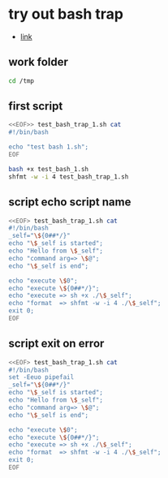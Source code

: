 # try out bash trap

- [link](https://citizen428.net/blog/bash-error-handling-with-trap/)

## work folder

```bash
cd /tmp
```

## first script

```bash
<<EOF>> test_bash_trap_1.sh cat
#!/bin/bash

echo "test bash 1.sh";
EOF

bash +x test_bash_1.sh
shfmt -w -i 4 test_bash_trap_1.sh 

```

## script echo script name

```bash
<<EOF> test_bash_trap_1.sh cat
#!/bin/bash
_self="\${0##*/}"
echo "\$_self is started";
echo "Hello from \$_self";
echo "command arg=> \$@";
echo "\$_self is end";

echo "execute \$0";
echo "execute \${0##*/}";
echo "execute => sh +x ./\$_self";
echo "format  => shfmt -w -i 4 ./\$_self";
exit 0;
EOF
```

## script exit on error

```bash
<<EOF> test_bash_trap_1.sh cat
#!/bin/bash
set -Eeuo pipefail
_self="\${0##*/}"
echo "\$_self is started";
echo "Hello from \$_self";
echo "command arg=> \$@";
echo "\$_self is end";

echo "execute \$0";
echo "execute \${0##*/}";
echo "execute => sh +x ./\$_self";
echo "format  => shfmt -w -i 4 ./\$_self";
exit 0;
EOF
```